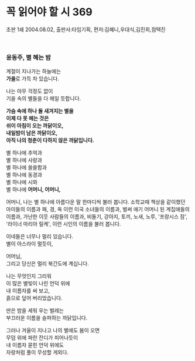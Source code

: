 # 꼭 읽어야 할 시 369

초판 1쇄 2004.08.02, 출판사:타임기획, 편저:김혜니,우대식,김진희,점택진

<br>

### **윤동주, 별 혜는 밤**

계절이 지나가는 하늘에는      <br>
**가을**로 가득 차 있습니다.

나는 아무 걱정도 없이<br>
기을 속의 별들을 다 헤일 듯합니다.

**가슴 속에 하나 둘 새겨지는 별을<br>
이제 다 못 헤는 것은<br>
쉬이 아침이 오는 까닭이오,<br>
내일밤이 남은 까닭이오,<br>
아직 나의 청춘이 다하지 않은 까닭입니다.**

별 하나에 추억과<br>
별 하나에 사랑과<br>
별 하나에 쓸쓸함과<br>
별 하나에 동경과<br>
별 하나에 시와<br>
별 하나에 **어머니, 어머니,**<br>

어머니, 나는 별 하나에 아름다운 말 한마디씩 불러 봅니다. 소학교때 책상을 같이했던 아이들의 이름과 패, 경, 옥 이런 이국 소녀들의 이름과, 벌써 애기 어머니 된 계집애들의 이름과, 가난한 이웃 사람들의 이름과, 비둘기, 강아지, 토끼, 노새, 노루, '프랑시스 잠', '라이너 마리아 릴케', 이런 시인의 이름을 불러 봅니다.

이네들은 너무나 멀리 있습니다.<br>
별이 아스라이 멀듯이,

어머님,<br>
그리고 당신은 멀리 북간도에 계십니다.

나는 무엇인지 그리워<br>
이 많은 별빚이 나린 언덕 위에<br>
내 이름자를 써 보고,<br>
흙으로 덮어 버리었습니다.

딴은 밤을 세워 우는 벌레는<br>
부끄러운 이름을 슬퍼하는 까닭입니다.

그러나 겨울이 지나고 나의 별에도 봄이 오면<br>
무덤 위에 파란 잔디가 피어나듯이<br>
내 이름자 묻힌 언덕 위에도<br>
자랑처럼 풀이 무성할 게외다.